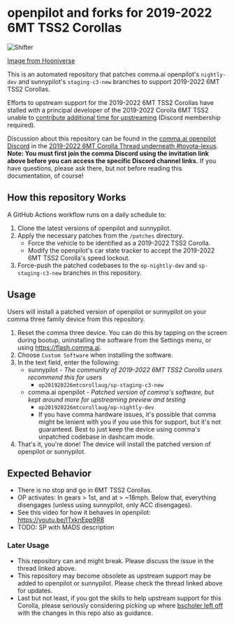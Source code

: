# openpilot and forks for 2019-2022 6MT TSS2 Corollas

![Shifter](https://github.com/user-attachments/assets/a7f471e8-0e70-4f9c-aac2-6d69815745ab)

[Image from Hooniverse](https://www.hooniverse.com/2020-toyota-corolla-is-all-about-savethemanuals-but-will-you-buy-it/)

This is an automated repository that patches comma.ai openpilot's `nightly-dev` and sunnypilot's `staging-c3-new` branches to support 2019-2022 6MT TSS2 Corollas.

Efforts to upstream support for the 2019-2022 6MT TSS2 Corollas have stalled with a principal developer of the 2019-2022 Corolla 6MT TSS2 unable to [contribute additional time for upstreaming](https://discord.com/channels/469524606043160576/1391211035796439163/1391232320790331472) (Discord membership required).

Discussion about this repository can be found in the [comma.ai openpilot Discord](https://discord.comma.ai) in the [2019-2022 6MT Corolla Thread underneath #toyota-lexus](https://discord.com/channels/469524606043160576/1391211035796439163). **Note: You must first join the comma Discord using the invitation link above before you can access the specific Discord channel links.** If you have questions, please ask there, but not before reading this documentation, of course!

## How this repository Works

A GitHub Actions workflow runs on a daily schedule to:

1.  Clone the latest versions of openpilot and sunnypilot.
2.  Apply the necessary patches from the `/patches` directory.
    * Force the vehicle to be identified as a 2019-2022 TSS2 Corolla.
    * Modify the openpilot's car state tracker to accept the 2019-2022 6MT TSS2 Corolla's speed lockout.
3.  Force-push the patched codebases to the `op-nightly-dev` and `sp-staging-c3-new` branches in this repository.

## Usage

Users will install a patched version of openpilot or sunnypilot on your comma three family device from this repository.

1. Reset the comma three device. You can do this by tapping on the screen during bootup, uninstalling the software from the Settings menu, or using https://flash.comma.ai.
2. Choose `Custom Software` when installing the software.
3. In the text field, enter the following:
   * sunnypilot - _The community of 2019-2022 6MT TSS2 Corolla users recommend this for users_
     * `op201920226mtcorollaug/sp-staging-c3-new`
   * comma.ai openpilot - _Patched version of comma's software, but kept around more for upstreaming preview and testing_
     * `op201920226mtcorollaug/op-nightly-dev`
     * If you have comma hardware issues, it's possible that comma might be lenient with you if you use this for support, but it's not guaranteed. Best to just keep the device using comma's unpatched codebase in dashcam mode.
5. That's it, you're done! The device will install the patched version of openpilot or sunnypilot.

## Expected Behavior

* There is no stop and go in 6MT TSS2 Corollas.
* OP activates: In gears > 1st, and at > ~18mph. Below that, everything disengages (unless using sunnypilot, only ACC disengages).
* See this video for how it behaves in openpilot: https://youtu.be/ITxknEpp9R8
* TODO: SP with MADS description 

### Later Usage

* This repository can and might break. Please discuss the issue in the thread linked above.
* This repository may become obsolete as upstream support may be added to openpilot or sunnypilot. Please check the thread linked above for updates.
* Last but not least, if you got the skills to help upstream support for this Corolla, please seriously considering picking up where [bscholer left off](https://github.com/commaai/openpilot/pull/26872) with the changes in this repo also as guidance.
